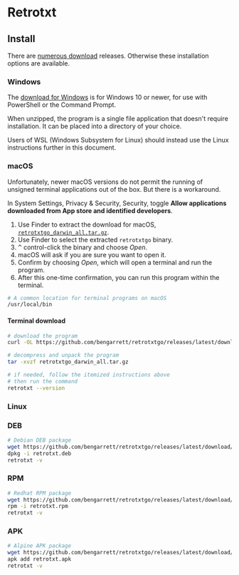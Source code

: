 # Retrotxt

## Install

There are [numerous download](https://github.com/bengarrett/retrotxtgo/releases/latest/) releases. Otherwise these installation options are available.

### Windows 

The [download for Windows](https://github.com/bengarrett/retrotxtgo/releases/latest/download/retrotxtgo_windows_amd64.zip) is for Windows 10 or newer, for use with PowerShell or the Command Prompt. 

When unzipped, the program is a single file application that doesn't require installation. It can be placed into a directory of your choice.

Users of WSL (Windows Subsystem for Linux) should instead use the Linux instructions further in this document.

### macOS 

Unfortunately, newer macOS versions do not permit the running of unsigned terminal applications out of the box. But there is a workaround.

In System Settings, Privacy & Security, Security, toggle **Allow applications downloaded from App store and identified developers**.

1. Use Finder to extract the download for macOS, [`retrotxtgo_darwin_all.tar.gz`](https://github.com/bengarrett/retrotxtgo/releases/latest/download/retrotxtgo_darwin_all.tar.gz).
1. Use Finder to select the extracted `retrotxtgo` binary. 
1. <kbd>^</kbd> control-click the binary and choose _Open_. 
1. macOS will ask if you are sure you want to open it. 
1. Confirm by choosing _Open_, which will open a terminal and run the program. 
1. After this one-time confirmation, you can run this program within the terminal.

```sh
# A common location for terminal programs on macOS
/usr/local/bin
```

#### Terminal download

```sh
# download the program
curl -OL https://github.com/bengarrett/retrotxtgo/releases/latest/download/retrotxtgo_darwin_all.tar.gz

# decompress and unpack the program
tar -xvzf retrotxtgo_darwin_all.tar.gz

# if needed, follow the itemized instructions above
# then run the command
retrotxt --version
```

### Linux
### DEB
```sh
# Debian DEB package
wget https://github.com/bengarrett/retrotxtgo/releases/latest/download/retrotxtgo.deb
dpkg -i retrotxt.deb
retrotxt -v
```

### RPM
```sh
# Redhat RPM package
wget https://github.com/bengarrett/retrotxtgo/releases/latest/download/retrotxtgo.rpm
rpm -i retrotxt.rpm
retrotxt -v
```

### APK
```sh
# Alpine APK package
wget https://github.com/bengarrett/retrotxtgo/releases/latest/download/retrotxtgo.apk
apk add retrotxt.apk
retrotxt -v
```
